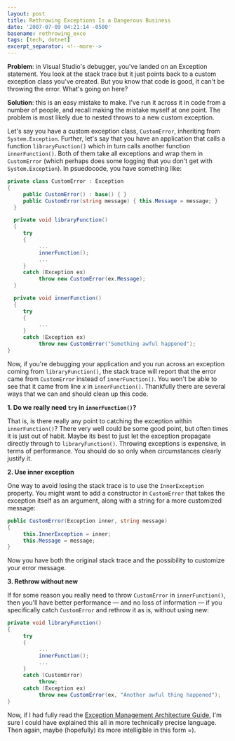 ```yaml
---
layout: post
title: Rethrowing Exceptions Is a Dangerous Business
date: '2007-07-09 04:21:14 -0500'
basename: rethrowing_exce
tags: [tech, dotnet]
excerpt_separator: <!--more-->
---
```


**Problem**: in Visual Studio's debugger, you've landed on an Exception
statement. You look at the stack trace but it just points back to a custom
exception class you've created. But you know that code is good, it can't be
throwing the error. What's going on here?

**Solution**: this is an easy mistake to make. I've run it across it in code
from a number of people, and recall making the mistake myself at one point. The
problem is most likely due to nested throws to a new custom exception.

<!--more-->

Let's say you have a custom exception class, `CustomError`, inheriting from
`System.Exception`. Further, let's say that you have an application that calls a
function `libraryFunction()` which in turn calls another function
`innerFunction()`. Both of them take all exceptions and wrap them in
`CustomError` (which perhaps does some logging that you don't get with
`System.Exception`). In psuedocode, you have something like:

```csharp
private class CustomError : Exception
{
     public CustomError() : base() { }
     public CustomError(string message) { this.Message = message; }
  }

  private void libraryFunction()
  {
     try
     {
          ...
          innerFunction();
          ...
     }
     catch (Exception ex)
          throw new CustomError(ex.Message);
  }

  private void innerFunction()
  {
     try
     {
          ...
     }
     catch (Exception ex)
          throw new CustomError("Something awful happened");
}
```

Now, if you're debugging your application and you run across an exception coming
from `libraryFunction()`, the stack trace will report that the error came from
`CustomError` instead of `innerFunction()`. You won't be able to see that it
came from line _x_ in `innerFunction()`. Thankfully there are several ways that
we can and should clean up this code.

**1. Do we really need `try` in `innerFunction()`?**

That is, is there really any point to catching the exception within
`innerFunction()`? There very well could be some good point, but often times it
is just out of habit. Maybe its best to just let the exception propagate
directly through to `libraryFunction()`. Throwing exceptions is expensive, in
terms of performance. You should do so only when circumstances clearly justify
it.

**2. Use inner exception**

One way to avoid losing the stack trace is to use the `InnerException` property.
You might want to add a constructor in `CustomError` that takes the exception
itself as an argument, along with a string for a more customized message:

```csharp
public CustomError(Exception inner, string message)
{
     this.InnerException = inner;
     this.Message = message;
}
```

Now you have both the original stack trace and the possibility to customize your
error message.

**3. Rethrow without new**

If for some reason you really need to throw `CustomError` in `innerFunction()`,
then you'll have better performance &#8212; and no loss of information &#8212;
if you specifically catch `CustomError` and rethrow it as is, without using new:

```csharp
private void libraryFunction()
{
     try
     {
          ...
          innerFunction();
          ...
     }
     catch (CustomError)
          throw;
     catch (Exception ex)
          throw new CustomError(ex, "Another awful thing happened");
}
```

Now, if I had fully read the <a
href="http://msdn2.microsoft.com/en-us/library/ms954599.aspx">Exception
Management Architecture Guide</a>, I'm sure I could have explained this all in
more technically precise language. Then again, maybe (hopefully) its more
intelligible in this form =).
